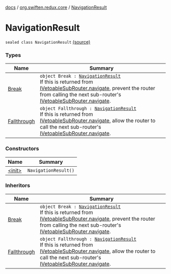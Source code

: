 [docs](../../index.md) / [org.swiften.redux.core](../index.md) / [NavigationResult](./index.md)

# NavigationResult

`sealed class NavigationResult` [(source)](https://github.com/protoman92/KotlinRedux/tree/master/common\common-core\src\main\kotlin/org/swiften/redux/core/Router.kt#L36)

### Types

| Name | Summary |
|---|---|
| [Break](-break.md) | `object Break : `[`NavigationResult`](./index.md)<br>If this is returned from [IVetoableSubRouter.navigate](../-i-vetoable-sub-router/navigate.md), prevent the router from calling the next sub-router's [IVetoableSubRouter.navigate](../-i-vetoable-sub-router/navigate.md). |
| [Fallthrough](-fallthrough.md) | `object Fallthrough : `[`NavigationResult`](./index.md)<br>If this is returned from [IVetoableSubRouter.navigate](../-i-vetoable-sub-router/navigate.md), allow the router to call the next sub-router's [IVetoableSubRouter.navigate](../-i-vetoable-sub-router/navigate.md). |

### Constructors

| Name | Summary |
|---|---|
| [&lt;init&gt;](-init-.md) | `NavigationResult()` |

### Inheritors

| Name | Summary |
|---|---|
| [Break](-break.md) | `object Break : `[`NavigationResult`](./index.md)<br>If this is returned from [IVetoableSubRouter.navigate](../-i-vetoable-sub-router/navigate.md), prevent the router from calling the next sub-router's [IVetoableSubRouter.navigate](../-i-vetoable-sub-router/navigate.md). |
| [Fallthrough](-fallthrough.md) | `object Fallthrough : `[`NavigationResult`](./index.md)<br>If this is returned from [IVetoableSubRouter.navigate](../-i-vetoable-sub-router/navigate.md), allow the router to call the next sub-router's [IVetoableSubRouter.navigate](../-i-vetoable-sub-router/navigate.md). |
